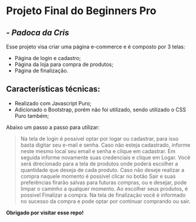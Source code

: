 # Projeto Final do Beginners Pro
## _- Padoca da Cris_

Esse projeto visa criar uma página e-commerce e é composto por 3 telas:

- Página de login e cadastro;
- Página da loja para compra de produtos;
- Página de finalização.

## Características técnicas:

- Realizado com Javascript Puro;
- Adicionado o Bootstrap, porém não foi utilizado, sendo utilizado o CSS Puro também;

Abaixo um passo a passo para utilizar:

> Na tela de login é possivel optar por logar ou cadastrar, para isso basta digitar seu e-mail e senha. Caso não esteja cadastrado, informe neste mesmo local seu email e senha e clique em cadastrar.
> Em seguida informe novamente suas credenciais e clique em Logar.
> Você será direcionado para a tela de produtos onde poderá escolher a quantidade que deseja de cada produto.
> Caso não deseje realizar a compra naquele momento é possivel clicar no botão Sair e suas preferências firarão salvas para futuras compras, ou e desejar, pode limpar o caminho a qualquer momento.
> Ao escolher seus produtos, é possivel Finalizar a compra.
> Na tela de finalização você é informado no sucesso da compra e pode optar por continuar comprando ou sair.

**Obrigado por visitar esse repo!**